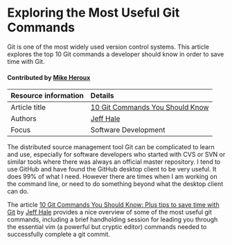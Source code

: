 # Exploring the Most Useful Git Commands

Git is one of the most widely used version control systems. This article explores the top 10 Git commands a developer should know in order to save time with Git.

#### Contributed by [Mike Heroux](https://github.com/maherou)


Resource information | Details
:--- | :--- 
Article title  | [10 Git Commands You Should Know](https://towardsdatascience.com/10-git-commands-you-should-know-df54bea1595c)
Authors | [Jeff Hale](https://towardsdatascience.com/@jeffhale) 
Focus |  Software Development

The distributed source management tool Git can be complicated to learn and use, especially for software developers who started with CVS or SVN or similar tools where there was always an official master repository.  I tend to use GitHub and have found the GitHub desktop client to be very useful.  It does 99% of what I need.  However there are times when I am working on the command line, or need to do something beyond what the desktop client can do.  

The article [10 Git Commands You Should Know: Plus tips to save time with Git](https://towardsdatascience.com/10-git-commands-you-should-know-df54bea1595c) by [Jeff Hale](https://towardsdatascience.com/@jeffhale) provides a nice overview of some of the most useful git commands, including a brief handholding session for leading you through the essential vim (a powerful but cryptic editor) commands needed to successfully complete a git commit.


<!---
Publish: yes
Categories: Planning
Topics: Software engineering
Level: 2
Prerequisites: none
Aggregate: none
--->
